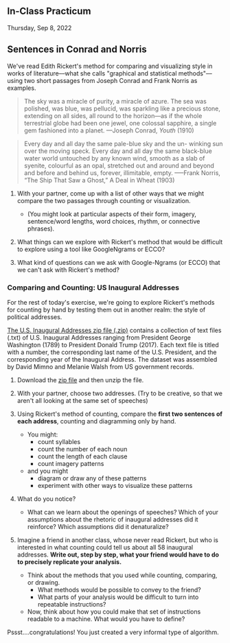 ## In-Class Practicum

Thursday, Sep 8, 2022

## Sentences in Conrad and Norris

We've read Edith Rickert's method for comparing and visualizing style in works of literature––what she calls "graphical and statistical methods"––using two short passages from Joseph Conrad and Frank Norris as examples. 

> The sky was a miracle of purity, a miracle of azure. The sea was polished, was blue, was pellucid, was sparkling like a precious stone, extending on all sides, all round to the horizon—as if the whole terrestrial globe had been one jewel, one colossal sapphire, a single gem fashioned into a planet.
> ––Joseph Conrad, *Youth* (1910)



> Every day and all day the same pale-blue sky and the un-
winking sun over the moving speck. Every day and all day the same black-blue water world untouched by any known wind, smooth as a slab of syenite, colourful as an opal, stretched out and around and beyond and before and behind us, forever, illimitable, empty.
>–––Frank Norris, “The Ship That Saw a Ghost,” A Deal in Wheat (1903)

1. With your partner, come up with a list of other ways that we might compare the two passages through counting or visualization. 
	- (You might look at particular aspects of their form, imagery, sentence/word lengths, word choices, rhythm, or connective phrases).

2. What things can we explore with Rickert's method that would be difficult to explore using a tool like GoogleNgrams or ECCO?

3. What kind of questions can we ask with Google-Ngrams (or ECCO) that we can't ask with Rickert's method? 


### Comparing and Counting: US Inaugural Addresses

For the rest of today's exercise, we're going to explore Rickert's methods for counting by hand by testing them out in another realm: the style of political addresses.

[The U.S. Inaugural Addresses zip file (.zip)](https://melaniewalsh.github.io/Intro-Cultural-Analytics/_downloads/b0f5605a8148b7b96b46cb1946f6d34e/US_Inaugural_Addresses.zip) contains a collection of text files (.txt) of U.S. Inaugural Addresses ranging from President George Washington (1789) to President Donald Trump (2017). Each text file is titled with a number, the corresponding last name of the U.S. President, and the corresponding year of the Inaugural Address. The dataset was assembled by David Mimno and Melanie Walsh from US government records.

1. Download the [zip file](https://melaniewalsh.github.io/Intro-Cultural-Analytics/_downloads/b0f5605a8148b7b96b46cb1946f6d34e/US_Inaugural_Addresses.zip) and then unzip the file.
2. With your partner, choose two addresses. (Try to be creative, so that we aren't all looking at the same set of speeches)
3. Using Rickert's method of counting, compare the **first two sentences of each address**, counting and diagramming only by hand. 
	- You might:
		- count syllables
		- count the number of each noun
		- count the length of each clause
		- count imagery patterns
	- and you might
		- diagram or draw any of these patterns
		- experiment with other ways to visualize these patterns
3. What do you notice?
	- What can we learn about the openings of speeches? Which of your assumptions about the rhetoric of inaugural addresses did it reinforce? Which assumptions did it denaturalize?

4. Imagine a friend in another class, whose never read Rickert, but who is interested in what counting could tell us about all 58 inaugural addresses. **Write out, step by step, what your friend would have to do to precisely replicate your analysis.**
	- Think about the methods that you used while counting, comparing, or drawing. 
		- What methods would be possible to convey to the friend?
		- What parts of your analysis would be difficult to turn into repeatable instructions?
	- Now, think about how you could make that set of instructions readable to a machine. What would you have to define?
	
Pssst....congratulations! You just created a very informal type of algorithm.
